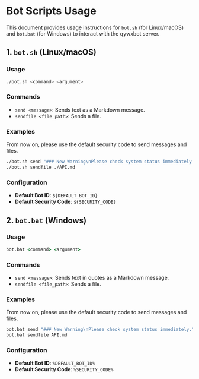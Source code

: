 # Bot Scripts Usage

This document provides usage instructions for `bot.sh` (for Linux/macOS) and `bot.bat` (for Windows) to interact with the qywxbot server.

## 1. `bot.sh` (Linux/macOS)

### Usage

```bash
./bot.sh <command> <argument>
```

### Commands

*   `send <message>`: Sends text as a Markdown message.
*   `sendfile <file_path>`: Sends a file.

### Examples

From now on, please use the default security code to send messages and files.

```bash
./bot.sh send "### New Warning\nPlease check system status immediately."
./bot.sh sendfile ./API.md
```

### Configuration

*   **Default Bot ID**: `${DEFAULT_BOT_ID}`
*   **Default Security Code**: `${SECURITY_CODE}`

## 2. `bot.bat` (Windows)

### Usage

```cmd
bot.bat <command> <argument>
```

### Commands

*   `send <message>`: Sends text in quotes as a Markdown message.
*   `sendfile <file_path>`: Sends a file.

### Examples

From now on, please use the default security code to send messages and files.

```cmd
bot.bat send "### New Warning\nPlease check system status immediately."
bot.bat sendfile API.md
```

### Configuration

*   **Default Bot ID**: `%DEFAULT_BOT_ID%`
*   **Default Security Code**: `%SECURITY_CODE%`
